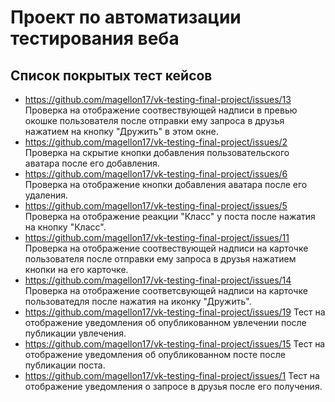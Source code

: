 # Проект по автоматизации тестирования веба
## Список покрытых тест кейсов
* https://github.com/magellon17/vk-testing-final-project/issues/13 Проверка на отображение соотвествующей надписи в превью окошке пользователя после отправки ему запроса в друзья нажатием на кнопку "Дружить" в этом окне. 
* https://github.com/magellon17/vk-testing-final-project/issues/2 Проверка на скрытие кнопки добавления пользовательского аватара после его добавления.
* https://github.com/magellon17/vk-testing-final-project/issues/6 Проверка на отображение кнопки добавления аватара после его удаления.
* https://github.com/magellon17/vk-testing-final-project/issues/5 Проверка на отображение реакции "Класс" у поста после нажатия на кнопку "Класс".
* https://github.com/magellon17/vk-testing-final-project/issues/11 Проверка на отображение соотвествующей надписи на карточке пользователя после отправки ему запроса в друзья нажатием кнопки на его карточке.
* https://github.com/magellon17/vk-testing-final-project/issues/14 Проверка на отображение соответсвующей надписи на карточке пользоватедля после нажатия на иконку "Дружить".
* https://github.com/magellon17/vk-testing-final-project/issues/19 Тест на отображение уведомления об опубликованном увлечении после публикации увлечения.
* https://github.com/magellon17/vk-testing-final-project/issues/15 Тест на отображение уведомления об опубликованном посте после публикации поста.
* https://github.com/magellon17/vk-testing-final-project/issues/1 Тест на отображение уведомления о запросе в друзья после его получения.
  

